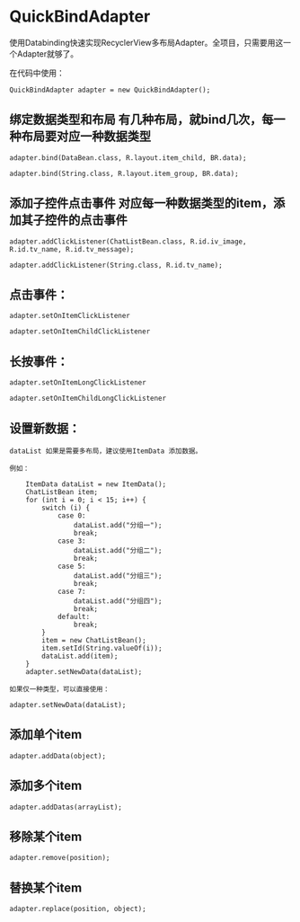 # QuickBindAdapter

使用Databinding快速实现RecyclerView多布局Adapter。全项目，只需要用这一个Adapter就够了。


在代码中使用：

    QuickBindAdapter adapter = new QuickBindAdapter();

## 绑定数据类型和布局  有几种布局，就bind几次，每一种布局要对应一种数据类型

    adapter.bind(DataBean.class, R.layout.item_child, BR.data);

    adapter.bind(String.class, R.layout.item_group, BR.data);

## 添加子控件点击事件  对应每一种数据类型的item，添加其子控件的点击事件

    adapter.addClickListener(ChatListBean.class, R.id.iv_image, R.id.tv_name, R.id.tv_message);

    adapter.addClickListener(String.class, R.id.tv_name);


## 点击事件：

    adapter.setOnItemClickListener

    adapter.setOnItemChildClickListener


## 长按事件：

    adapter.setOnItemLongClickListener

    adapter.setOnItemChildLongClickListener


## 设置新数据：

    dataList 如果是需要多布局，建议使用ItemData 添加数据。
    
    例如：
    
        ItemData dataList = new ItemData();
        ChatListBean item;
        for (int i = 0; i < 15; i++) {
            switch (i) {
                case 0:
                    dataList.add("分组一");
                    break;
                case 3:
                    dataList.add("分组二");
                    break;
                case 5:
                    dataList.add("分组三");
                    break;
                case 7:
                    dataList.add("分组四");
                    break;
                default:
                    break;
            }
            item = new ChatListBean();
            item.setId(String.valueOf(i));
            dataList.add(item);
        }
        adapter.setNewData(dataList);
                      
    如果仅一种类型，可以直接使用：
                      
    adapter.setNewData(dataList);
                                                     
## 添加单个item
                                                     
    adapter.addData(object);
                                                     
## 添加多个item
                                                     
    adapter.addDatas(arrayList);
                                                     
## 移除某个item
                                                     
    adapter.remove(position);
    
## 替换某个item

    adapter.replace(position, object);
  
